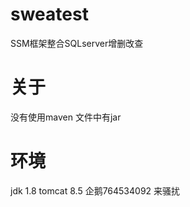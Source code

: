 # sweatest
SSM框架整合SQLserver增删改查<br>

关于
===
没有使用maven 文件中有jar<br>

环境
===
jdk 1.8
tomcat 8.5
企鹅764534092 来骚扰
